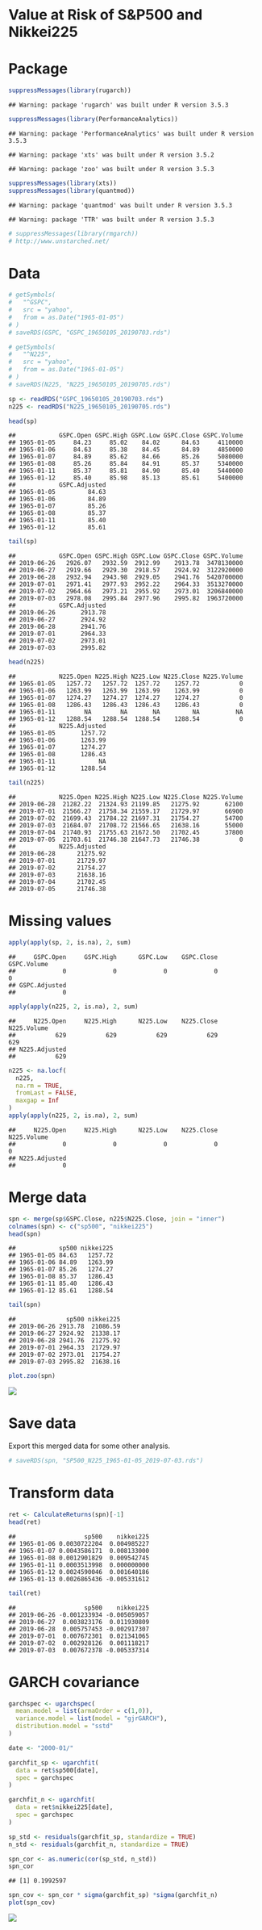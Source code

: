 Value at Risk of S&P500 and Nikkei225
================

Package
=======

``` r
suppressMessages(library(rugarch))
```

    ## Warning: package 'rugarch' was built under R version 3.5.3

``` r
suppressMessages(library(PerformanceAnalytics))
```

    ## Warning: package 'PerformanceAnalytics' was built under R version 3.5.3

    ## Warning: package 'xts' was built under R version 3.5.2

    ## Warning: package 'zoo' was built under R version 3.5.3

``` r
suppressMessages(library(xts))
suppressMessages(library(quantmod))
```

    ## Warning: package 'quantmod' was built under R version 3.5.3

    ## Warning: package 'TTR' was built under R version 3.5.3

``` r
# suppressMessages(library(rmgarch))
# http://www.unstarched.net/
```

Data
====

``` r
# getSymbols(
#   "^GSPC",
#   src = "yahoo",
#   from = as.Date("1965-01-05")
# )
# saveRDS(GSPC, "GSPC_19650105_20190703.rds")

# getSymbols(
#   "^N225",
#   src = "yahoo",
#   from = as.Date("1965-01-05")
# )
# saveRDS(N225, "N225_19650105_20190705.rds")

sp <- readRDS("GSPC_19650105_20190703.rds")
n225 <- readRDS("N225_19650105_20190705.rds")
```

``` r
head(sp)
```

    ##            GSPC.Open GSPC.High GSPC.Low GSPC.Close GSPC.Volume
    ## 1965-01-05     84.23     85.02    84.02      84.63     4110000
    ## 1965-01-06     84.63     85.38    84.45      84.89     4850000
    ## 1965-01-07     84.89     85.62    84.66      85.26     5080000
    ## 1965-01-08     85.26     85.84    84.91      85.37     5340000
    ## 1965-01-11     85.37     85.81    84.90      85.40     5440000
    ## 1965-01-12     85.40     85.98    85.13      85.61     5400000
    ##            GSPC.Adjusted
    ## 1965-01-05         84.63
    ## 1965-01-06         84.89
    ## 1965-01-07         85.26
    ## 1965-01-08         85.37
    ## 1965-01-11         85.40
    ## 1965-01-12         85.61

``` r
tail(sp)
```

    ##            GSPC.Open GSPC.High GSPC.Low GSPC.Close GSPC.Volume
    ## 2019-06-26   2926.07   2932.59  2912.99    2913.78  3478130000
    ## 2019-06-27   2919.66   2929.30  2918.57    2924.92  3122920000
    ## 2019-06-28   2932.94   2943.98  2929.05    2941.76  5420700000
    ## 2019-07-01   2971.41   2977.93  2952.22    2964.33  3513270000
    ## 2019-07-02   2964.66   2973.21  2955.92    2973.01  3206840000
    ## 2019-07-03   2978.08   2995.84  2977.96    2995.82  1963720000
    ##            GSPC.Adjusted
    ## 2019-06-26       2913.78
    ## 2019-06-27       2924.92
    ## 2019-06-28       2941.76
    ## 2019-07-01       2964.33
    ## 2019-07-02       2973.01
    ## 2019-07-03       2995.82

``` r
head(n225)
```

    ##            N225.Open N225.High N225.Low N225.Close N225.Volume
    ## 1965-01-05   1257.72   1257.72  1257.72    1257.72           0
    ## 1965-01-06   1263.99   1263.99  1263.99    1263.99           0
    ## 1965-01-07   1274.27   1274.27  1274.27    1274.27           0
    ## 1965-01-08   1286.43   1286.43  1286.43    1286.43           0
    ## 1965-01-11        NA        NA       NA         NA          NA
    ## 1965-01-12   1288.54   1288.54  1288.54    1288.54           0
    ##            N225.Adjusted
    ## 1965-01-05       1257.72
    ## 1965-01-06       1263.99
    ## 1965-01-07       1274.27
    ## 1965-01-08       1286.43
    ## 1965-01-11            NA
    ## 1965-01-12       1288.54

``` r
tail(n225)
```

    ##            N225.Open N225.High N225.Low N225.Close N225.Volume
    ## 2019-06-28  21282.22  21324.93 21199.85   21275.92       62100
    ## 2019-07-01  21566.27  21758.34 21559.17   21729.97       66900
    ## 2019-07-02  21699.43  21784.22 21697.31   21754.27       54700
    ## 2019-07-03  21684.07  21708.72 21566.65   21638.16       55000
    ## 2019-07-04  21740.93  21755.63 21672.50   21702.45       37800
    ## 2019-07-05  21703.61  21746.38 21647.73   21746.38           0
    ##            N225.Adjusted
    ## 2019-06-28      21275.92
    ## 2019-07-01      21729.97
    ## 2019-07-02      21754.27
    ## 2019-07-03      21638.16
    ## 2019-07-04      21702.45
    ## 2019-07-05      21746.38

Missing values
==============

``` r
apply(apply(sp, 2, is.na), 2, sum)
```

    ##     GSPC.Open     GSPC.High      GSPC.Low    GSPC.Close   GSPC.Volume 
    ##             0             0             0             0             0 
    ## GSPC.Adjusted 
    ##             0

``` r
apply(apply(n225, 2, is.na), 2, sum)
```

    ##     N225.Open     N225.High      N225.Low    N225.Close   N225.Volume 
    ##           629           629           629           629           629 
    ## N225.Adjusted 
    ##           629

``` r
n225 <- na.locf(
  n225,
  na.rm = TRUE,
  fromLast = FALSE,
  maxgap = Inf
)
apply(apply(n225, 2, is.na), 2, sum)
```

    ##     N225.Open     N225.High      N225.Low    N225.Close   N225.Volume 
    ##             0             0             0             0             0 
    ## N225.Adjusted 
    ##             0

Merge data
==========

``` r
spn <- merge(sp$GSPC.Close, n225$N225.Close, join = "inner")
colnames(spn) <- c("sp500", "nikkei225")
head(spn)
```

    ##            sp500 nikkei225
    ## 1965-01-05 84.63   1257.72
    ## 1965-01-06 84.89   1263.99
    ## 1965-01-07 85.26   1274.27
    ## 1965-01-08 85.37   1286.43
    ## 1965-01-11 85.40   1286.43
    ## 1965-01-12 85.61   1288.54

``` r
tail(spn)
```

    ##              sp500 nikkei225
    ## 2019-06-26 2913.78  21086.59
    ## 2019-06-27 2924.92  21338.17
    ## 2019-06-28 2941.76  21275.92
    ## 2019-07-01 2964.33  21729.97
    ## 2019-07-02 2973.01  21754.27
    ## 2019-07-03 2995.82  21638.16

``` r
plot.zoo(spn)
```

![](VaR_SP500_Nikkei225_files/figure-markdown_github/unnamed-chunk-10-1.png)

Save data
=========

Export this merged data for some other analysis.

``` r
# saveRDS(spn, "SP500_N225_1965-01-05_2019-07-03.rds")
```

Transform data
==============

``` r
ret <- CalculateReturns(spn)[-1]
head(ret)
```

    ##                   sp500    nikkei225
    ## 1965-01-06 0.0030722204  0.004985227
    ## 1965-01-07 0.0043586171  0.008133000
    ## 1965-01-08 0.0012901829  0.009542745
    ## 1965-01-11 0.0003513998  0.000000000
    ## 1965-01-12 0.0024590046  0.001640186
    ## 1965-01-13 0.0026865436 -0.005331612

``` r
tail(ret)
```

    ##                   sp500    nikkei225
    ## 2019-06-26 -0.001233934 -0.005059057
    ## 2019-06-27  0.003823176  0.011930809
    ## 2019-06-28  0.005757453 -0.002917307
    ## 2019-07-01  0.007672301  0.021341065
    ## 2019-07-02  0.002928126  0.001118217
    ## 2019-07-03  0.007672378 -0.005337314

GARCH covariance
================

``` r
garchspec <- ugarchspec(
  mean.model = list(armaOrder = c(1,0)),
  variance.model = list(model = "gjrGARCH"),
  distribution.model = "sstd"
)
```

``` r
date <- "2000-01/"

garchfit_sp <- ugarchfit(
  data = ret$sp500[date],
  spec = garchspec
)

garchfit_n <- ugarchfit(
  data = ret$nikkei225[date],
  spec = garchspec
)
```

``` r
sp_std <- residuals(garchfit_sp, standardize = TRUE)
n_std <- residuals(garchfit_n, standardize = TRUE)

spn_cor <- as.numeric(cor(sp_std, n_std))
spn_cor
```

    ## [1] 0.1992597

``` r
spn_cov <- spn_cor * sigma(garchfit_sp) *sigma(garchfit_n)
plot(spn_cov)
```

![](VaR_SP500_Nikkei225_files/figure-markdown_github/unnamed-chunk-16-1.png)
